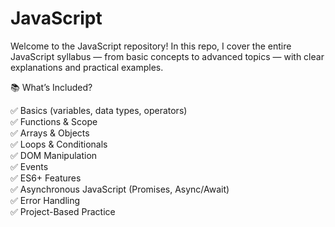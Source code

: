 # JavaScript

Welcome to the JavaScript repository!
In this repo, I cover the entire JavaScript syllabus — from basic concepts to advanced topics — with clear explanations and practical examples.

📚 What’s Included?

✅ Basics (variables, data types, operators)  
✅ Functions & Scope  
✅ Arrays & Objects  
✅ Loops & Conditionals  
✅ DOM Manipulation  
✅ Events  
✅ ES6+ Features  
✅ Asynchronous JavaScript (Promises, Async/Await)  
✅ Error Handling  
✅ Project-Based Practice  
